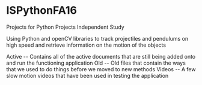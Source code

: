 # ISPythonFA16
Projects for Python Projects Independent Study

Using Python and openCV libraries to track projectiles and pendulums on high speed and retrieve information on the motion of the objects

Active -- Contains all of the active documents that are still being added onto and run the functioning application
Old -- Old files that contain the ways that we used to do things before we moved to new methods
Videos -- A few slow motion videos that have been used in testing the application
